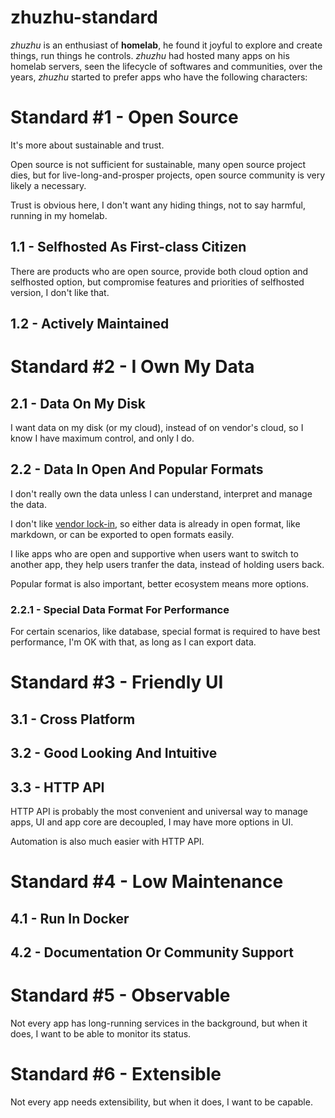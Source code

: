 # zhuzhu-standard

_zhuzhu_ is an enthusiast of **homelab**, he found it joyful to explore and create things, run things he controls. _zhuzhu_ had hosted many apps on his homelab servers, seen the lifecycle of softwares and communities, over the years, _zhuzhu_ started to prefer apps who have the following characters:

# Standard #1 - Open Source

It's more about sustainable and trust.

Open source is not sufficient for sustainable, many open source project dies, but for live-long-and-prosper projects, open source community is very likely a necessary.

Trust is obvious here, I don't want any hiding things, not to say harmful, running in my homelab.

## 1.1 - Selfhosted As First-class Citizen

There are products who are open source, provide both cloud option and selfhosted option, but compromise features and priorities of selfhosted version, I don't like that.

## 1.2 - Actively Maintained

# Standard #2 - I Own My Data

## 2.1 - Data On My Disk

I want data on my disk (or my cloud), instead of on vendor's cloud, so I know I have maximum control, and only I do.

## 2.2 - Data In Open And Popular Formats

I don't really own the data unless I can understand, interpret and manage the data.

I don't like [vendor lock-in](https://en.wikipedia.org/wiki/Vendor_lock-in), so either data is already in open format, like markdown, or can be exported to open formats easily.

I like apps who are open and supportive when users want to switch to another app, they help users tranfer the data, instead of holding users back.

Popular format is also important, better ecosystem means more options.

### 2.2.1 - Special Data Format For Performance

For certain scenarios, like database, special format is required to have best performance, I'm OK with that, as long as I can export data.

# Standard #3 - Friendly UI

## 3.1 - Cross Platform

## 3.2 - Good Looking And Intuitive

## 3.3 - HTTP API

HTTP API is probably the most convenient and universal way to manage apps, UI and app core are decoupled, I may have more options in UI.

Automation is also much easier with HTTP API.

# Standard #4 - Low Maintenance

## 4.1 - Run In Docker

## 4.2 - Documentation Or Community Support

# Standard #5 - Observable

Not every app has long-running services in the background, but when it does, I want to be able to monitor its status.

# Standard #6 - Extensible

Not every app needs extensibility, but when it does, I want to be capable.
